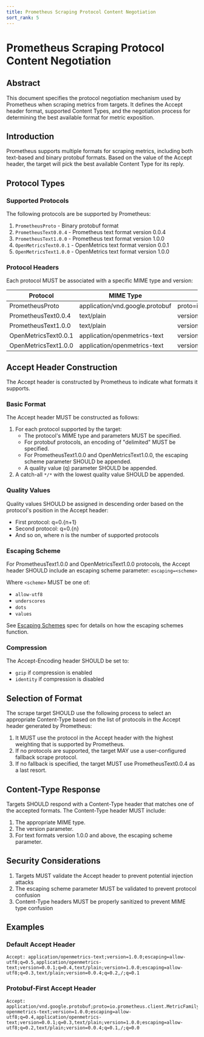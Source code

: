 ```yaml
---
title: Prometheus Scraping Protocol Content Negotiation
sort_rank: 5
---
```


# Prometheus Scraping Protocol Content Negotiation

## Abstract

This document specifies the protocol negotiation mechanism used by Prometheus
when scraping metrics from targets. It defines the Accept header format,
supported Content Types, and the negotiation process for determining the best
available format for metric exposition.

## Introduction

Prometheus supports multiple formats for scraping metrics, including both
text-based and binary protobuf formats. Based on the value of the Accept header,
the target will pick the best available Content Type for its reply.

## Protocol Types

### Supported Protocols

The following protocols are be supported by Prometheus:

1. `PrometheusProto` - Binary protobuf format
2. `PrometheusText0.0.4` - Prometheus text format version 0.0.4
3. `PrometheusText1.0.0` - Prometheus text format version 1.0.0
4. `OpenMetricsText0.0.1` - OpenMetrics text format version 0.0.1
5. `OpenMetricsText1.0.0` - OpenMetrics text format version 1.0.0

### Protocol Headers

Each protocol MUST be associated with a specific MIME type and version:

| Protocol             | MIME Type                       | Parameters                                                 |
| -------------------- | ------------------------------- | ---------------------------------------------------------- |
| PrometheusProto      | application/vnd.google.protobuf | proto=io.prometheus.client.MetricFamily;encoding=delimited |
| PrometheusText0.0.4  | text/plain                      | version=0.0.4                                              |
| PrometheusText1.0.0  | text/plain                      | version=1.0.0                                              |
| OpenMetricsText0.0.1 | application/openmetrics-text    | version=0.0.1                                              |
| OpenMetricsText1.0.0 | application/openmetrics-text    | version=1.0.0                                              |

## Accept Header Construction

The Accept header is constructed by Prometheus to indicate what formats
it supports.

### Basic Format

The Accept header MUST be constructed as follows:

1. For each protocol supported by the target:
   - The protocol's MIME type and parameters MUST be specified.
   - For protobuf protocols, an encoding of "delimited" MUST be specified.
   - For PrometheusText1.0.0 and OpenMetricsText1.0.0, the escaping scheme
     parameter SHOULD be appended.
   - A quality value (q) parameter SHOULD be appended.
2. A catch-all `*/*` with the lowest quality value SHOULD be appended.

### Quality Values

Quality values SHOULD be assigned in descending order based on the protocol's
position in the Accept header:

- First protocol: q=0.{n+1}
- Second protocol: q=0.{n}
- And so on, where n is the number of supported protocols

### Escaping Scheme

For PrometheusText1.0.0 and OpenMetricsText1.0.0 protocols, the Accept header
SHOULD include an escaping scheme parameter: `escaping=<scheme>`

Where `<scheme>` MUST be one of:

- `allow-utf8`
- `underscores`
- `dots`
- `values`

See [Escaping Schemes](escaping_schemes.md) spec for details on how the escaping
schemes function.

### Compression

The Accept-Encoding header SHOULD be set to:

- `gzip` if compression is enabled
- `identity` if compression is disabled

## Selection of Format

The scrape target SHOULD use the following process to select an appropriate
Content-Type based on the list of protocols in the Accept header generated by
Prometheus:

1. It MUST use the protocol in the Accept header with the highest weighting that
   is supported by Prometheus.
2. If no protocols are supported, the target MAY use a user-configured fallback
   scrape protocol.
3. If no fallback is specified, the target MUST use PrometheusText0.0.4 as a
   last resort.

## Content-Type Response

Targets SHOULD respond with a Content-Type header that matches one of the
accepted formats. The Content-Type header MUST include:

1. The appropriate MIME type.
2. The version parameter.
3. For text formats version 1.0.0 and above, the escaping scheme parameter.

## Security Considerations

1. Targets MUST validate the Accept header to prevent potential injection attacks
2. The escaping scheme parameter MUST be validated to prevent protocol confusion
3. Content-Type headers MUST be properly sanitized to prevent MIME type confusion

## Examples

### Default Accept Header

```
Accept: application/openmetrics-text;version=1.0.0;escaping=allow-utf8;q=0.5,application/openmetrics-text;version=0.0.1;q=0.4,text/plain;version=1.0.0;escaping=allow-utf8;q=0.3,text/plain;version=0.0.4;q=0.2,/;q=0.1
```

### Protobuf-First Accept Header

```
Accept: application/vnd.google.protobuf;proto=io.prometheus.client.MetricFamily;encoding=delimited;q=0.5,application/
openmetrics-text;version=1.0.0;escaping=allow-utf8;q=0.4,application/openmetrics-text;version=0.0.1;q=0.3,text/plain;version=1.0.0;escaping=allow-utf8;q=0.2,text/plain;version=0.0.4;q=0.1,/;q=0.0
```
